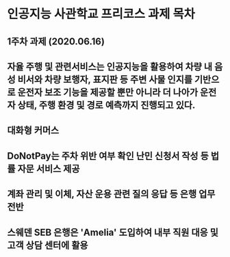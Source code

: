 # 인공지능 사관학교 프리코스 과제 목차

## 1주차 과제 (2020.06.16)
## 자율 주행 및 관련서비스는 인공지능을 활용하여 차량 내 음성 비서와 차량 보행자, 표지판 등 주변 사물 인지를 기반으로 운전자 보조 기능을 제공할 뿐만 아니라 더 나아가 운전자 상태, 주행 환경 및 경로 예측까지 진행되고 있다.
## 대화형 커머스
## DoNotPay는 주차 위반 여부 확인 난민 신청서 작성 등 법률 자문 서비스 제공
## 계좌 관리 및 이체, 자산 운용 관련 질의 응답 등 은행 업무 전반
## 스웨덴 SEB 은행은 'Amelia' 도입하여 내부 직원 대응 및 고객 상담 센터에 활용
